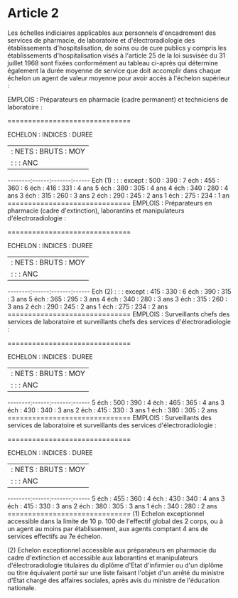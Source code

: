 # Article 2

Les échelles indiciaires applicables aux personnels d'encadrement des services de pharmacie, de laboratoire et d'électroradiologie des établissements d'hospitalisation, de soins ou de cure publics y compris les établissements d'hospitalisation visés à l'article 25 de la loi susvisée du 31 juillet 1968 sont fixées conformément au tableau ci-après qui détermine également la durée moyenne de service que doit accomplir dans chaque échelon un agent de valeur moyenne pour avoir accès à l'échelon supérieur :

EMPLOIS : Préparateurs en pharmacie (cadre permanent) et techniciens de laboratoire :

==============================

ECHELON :   INDICES    : DUREE

<table>
<tr>
<td>         : NETS : BRUTS : MOY</td>
</tr>
<tr>
<td>         :      :       : ANC</td>
</tr>
</table>

--------:------:-------:------ Ech (1) :      :       : except  :  500 :  390  : 7 éch   :  455 :  360  : 6 éch   :  416 :  331  : 4 ans 5 éch   :  380 :  305  : 4 ans 4 éch   :  340 :  280  : 4 ans 3 éch   :  315 :  260  : 3 ans 2 éch   :  290 :  245  : 2 ans 1 éch   :  275 :  234  : 1 an ==============================   EMPLOIS : Préparateurs en pharmacie (cadre d'extinction), laborantins et manipulateurs d'électroradiologie :

==============================

ECHELON :   INDICES    : DUREE

<table>
<tr>
<td>         : NETS : BRUTS : MOY</td>
</tr>
<tr>
<td>         :      :       : ANC</td>
</tr>
</table>

--------:------:-------:------ Ech (2) :      :       : except  : 415  :  330  : 6 éch   : 390  :  315  : 3 ans 5 éch   : 365  :  295  : 3 ans 4 éch   : 340  :  280  : 3 ans 3 éch   : 315  :  260  : 3 ans 2 éch   : 290  :  245  : 2 ans 1 éch   : 275  :  234  : 2 ans ==============================   EMPLOIS : Surveillants chefs des services de laboratoire et surveillants chefs des services d'électroradiologie :

==============================

ECHELON :   INDICES    : DUREE

<table>
<tr>
<td>         : NETS : BRUTS : MOY</td>
</tr>
<tr>
<td>         :      :       : ANC</td>
</tr>
</table>

--------:------:-------:------ 5 éch   : 500  :  390  : 4 éch   : 465  :  365  : 4 ans 3 éch   : 430  :  340  : 3 ans 2 éch   : 415  :  330  : 3 ans 1 éch   : 380  :  305  : 2 ans ==============================   EMPLOIS : Surveillants des services de laboratoire et surveillants des services d'électroradiologie :

==============================

ECHELON :   INDICES    : DUREE

<table>
<tr>
<td>         : NETS : BRUTS : MOY</td>
</tr>
<tr>
<td>         :      :       : ANC</td>
</tr>
</table>

--------:------:-------:------ 5 éch   : 455  :  360  : 4 éch   : 430  :  340  : 4 ans 3 éch   : 415  :  330  : 3 ans 2 éch   : 380  :  305  : 3 ans 1 éch   : 340  :  280  : 2 ans ==============================   (1) Echelon exceptionnel accessible dans la limite de 10 p. 100 de l'effectif global des 2 corps, ou à un agent au moins par établissement, aux agents comptant 4 ans de services effectifs au 7e échelon.

(2) Echelon exceptionnel accessible aux préparateurs en pharmacie du cadre d'extinction et accessible aux laborantins et manipulateurs d'électroradiologie titulaires du diplôme d'Etat d'infirmier ou d'un diplôme ou titre équivalent porté sur une liste faisant l'objet d'un arrêté du ministre d'Etat chargé des affaires sociales, après avis du ministre de l'éducation nationale.
